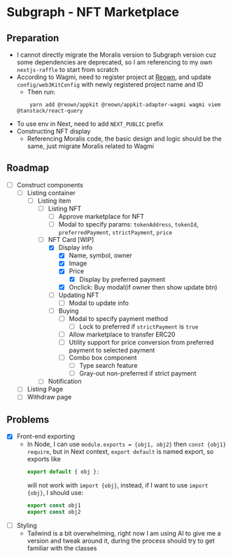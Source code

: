 # Subgraph - NFT Marketplace

## Preparation

- I cannot directly migrate the Moralis version to Subgraph version cuz some dependencies are deprecated, so I am
  referencing to my own `nextjs-raffle` to start from scratch
- According to Wagmi, need to register project
  at [Reown](https://cloud.reown.com/app/33eeeaf6-68d0-484a-acd7-9481bbbac365/project/c7f3cab6-f7bd-4cfa-8d42-444abaa9b90b),
  and update `config/web3KitConfig` with newly registered project name and ID
    - Then run:
    ```shell
        yarn add @reown/appkit @reown/appkit-adapter-wagmi wagmi viem @tanstack/react-query
    ```
- To use env in Next, need to add `NEXT_PUBLIC` prefix
- Constructing NFT display
    - Referencing Moralis code, the basic design and logic should be the same, just migrate Moralis related to Wagmi

## Roadmap

- [ ] Construct components
    - [ ] Listing container
        - [ ] Listing item
            - [ ] Listing NFT
                - [ ] Approve marketplace for NFT
                - [ ] Modal to specify params: `tokenAddress`, `tokenId`, `preferredPayment`, `strictPayment`, `price`
            - [ ] NFT Card [WIP]
                - [x] Display info
                    - [x] Name, symbol, owner
                    - [x] Image
                    - [x] Price
                        - [x] Display by preferred payment
                    - [x] Onclick: Buy modal(if owner then show update btn)
                - [ ] Updating NFT
                    - [ ] Modal to update info
                - [ ] Buying
                    - [ ] Modal to specify payment method
                        - [ ] Lock to preferred if `strictPayment` is `true`
                    - [ ] Allow marketplace to transfer ERC20
                    - [ ] Utility support for price conversion from preferred payment to selected payment
                    - [ ] Combo box component
                        - [ ] Type search feature
                        - [ ] Gray-out non-preferred if strict payment
            - [ ] Notification
    - [ ] Listing Page
    - [ ] Withdraw page

## Problems

- [x] Front-end exporting
    - In Node, I can use `module.exports = {obj1, obj2}` then `const {obj1} require`, but in Next context,
      `export default` is named export, so exports like
        ```js
        export default { obj };
        ```
        will not work with `import {obj}`, instead, if I want to use `import {obj}`, I should use:
        ```js
        export const obj1
        export const obj2
        ```
- [ ] Styling
    - Tailwind is a bit overwhelming, right now I am using AI to give me a version and tweak around it, during the
      process should try to get familiar with the classes
